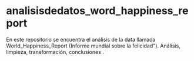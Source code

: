 # analisisdedatos_word_happiness_report
En este repositorio se encuentra el análisis de la data llamada World_Happiness_Report (Informe mundial sobre la felicidad").  Análisis, limpieza, transformación, conclusiones .

